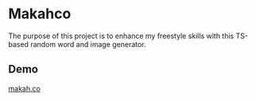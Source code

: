 # Makahco

The purpose of this project is to enhance my freestyle skills with this TS-based random word and image generator.

## Demo

[makah.co](https://makah.co/)
